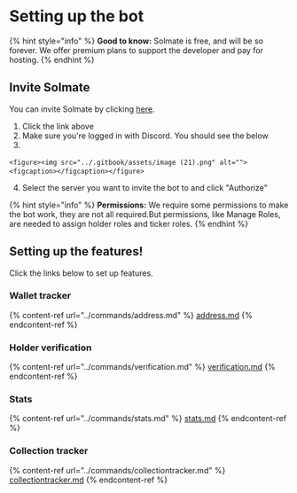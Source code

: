 # Setting up the bot

{% hint style="info" %}
**Good to know:** Solmate is free, and will be so forever. We offer premium plans to support the developer and pay for hosting.
{% endhint %}

## Invite Solmate

You can invite Solmate by clicking [here](https://solmatebot.com/invite).&#x20;

1. Click the link above
2. Make sure you're logged in with Discord. You should see the below
3.

    <figure><img src="../.gitbook/assets/image (21).png" alt=""><figcaption></figcaption></figure>
4. Select the server you want to invite the bot to and click "Authorize"

{% hint style="info" %}
**Permissions:** We require some permissions to make the bot work, they are not all required.But permissions, like Manage Roles, are needed to assign holder roles and ticker roles.
{% endhint %}

## Setting up the features!

Click the links below to set up features.

### Wallet tracker

{% content-ref url="../commands/address.md" %}
[address.md](../commands/address.md)
{% endcontent-ref %}

### Holder verification

{% content-ref url="../commands/verification.md" %}
[verification.md](../commands/verification.md)
{% endcontent-ref %}

### Stats

{% content-ref url="../commands/stats.md" %}
[stats.md](../commands/stats.md)
{% endcontent-ref %}

### Collection tracker

{% content-ref url="../commands/collectiontracker.md" %}
[collectiontracker.md](../commands/collectiontracker.md)
{% endcontent-ref %}
